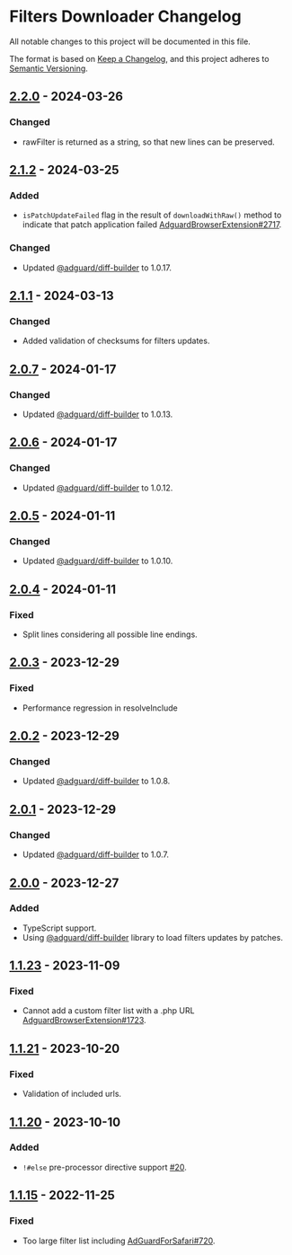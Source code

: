 # Filters Downloader Changelog

All notable changes to this project will be documented in this file.

The format is based on [Keep a Changelog](https://keepachangelog.com/en/1.0.0/),
and this project adheres to [Semantic Versioning](https://semver.org/spec/v2.0.0.html).

## [2.2.0] - 2024-03-26

### Changed

- rawFilter is returned as a string, so that new lines can be preserved.

[2.2.0]: https://github.com/AdguardTeam/FiltersDownloader/compare/v2.1.2...v2.2.0

## [2.1.2] - 2024-03-25

### Added

- `isPatchUpdateFailed` flag in the result of `downloadWithRaw()` method to indicate
  that patch application failed [AdguardBrowserExtension#2717].

### Changed

- Updated [@adguard/diff-builder] to 1.0.17.

[2.1.2]: https://github.com/AdguardTeam/FiltersDownloader/compare/v2.1.1...v2.1.2
[AdguardBrowserExtension#2717]: https://github.com/AdguardTeam/AdguardBrowserExtension/issues/2717


## [2.1.1] - 2024-03-13

### Changed

- Added validation of checksums for filters updates.

[2.1.1]: https://github.com/AdguardTeam/FiltersDownloader/compare/v2.0.7...v2.1.1


## [2.0.7] - 2024-01-17

### Changed

- Updated [@adguard/diff-builder] to 1.0.13.

[2.0.7]: https://github.com/AdguardTeam/FiltersDownloader/compare/v2.0.6...v2.0.7


## [2.0.6] - 2024-01-17

### Changed

- Updated [@adguard/diff-builder] to 1.0.12.

[2.0.6]: https://github.com/AdguardTeam/FiltersDownloader/compare/v2.0.5...v2.0.6


## [2.0.5] - 2024-01-11

### Changed

- Updated [@adguard/diff-builder] to 1.0.10.

[2.0.5]: https://github.com/AdguardTeam/FiltersDownloader/compare/v2.0.4...v2.0.5


## [2.0.4] - 2024-01-11

### Fixed

- Split lines considering all possible line endings.

[2.0.4]: https://github.com/AdguardTeam/FiltersDownloader/compare/v2.0.3...v2.0.4


## [2.0.3] - 2023-12-29

### Fixed

- Performance regression in resolveInclude

[2.0.3]: https://github.com/AdguardTeam/FiltersDownloader/compare/v2.0.2...v2.0.3


## [2.0.2] - 2023-12-29

### Changed

- Updated [@adguard/diff-builder] to 1.0.8.

[2.0.2]: https://github.com/AdguardTeam/FiltersDownloader/compare/v2.0.1...v2.0.2


## [2.0.1] - 2023-12-29

### Changed

- Updated [@adguard/diff-builder] to 1.0.7.

[2.0.1]: https://github.com/AdguardTeam/FiltersDownloader/compare/v2.0.0...v2.0.1


## [2.0.0] - 2023-12-27

### Added

- TypeScript support.
- Using [@adguard/diff-builder] library to load filters updates by patches.

[2.0.0]: https://github.com/AdguardTeam/FiltersDownloader/compare/v1.1.23...v2.0.0


## [1.1.23] - 2023-11-09

### Fixed

- Cannot add a custom filter list with a .php URL [AdguardBrowserExtension#1723].

[1.1.23]: https://github.com/AdguardTeam/FiltersDownloader/compare/v1.1.21...v1.1.23
[AdguardBrowserExtension#1723]: https://github.com/AdguardTeam/AdguardBrowserExtension/issues/1723


## [1.1.21] - 2023-10-20

### Fixed

- Validation of included urls.

[1.1.21]: https://github.com/AdguardTeam/FiltersDownloader/compare/v1.1.20...v1.1.21


## [1.1.20] - 2023-10-10

### Added

- `!#else` pre-processor directive support [#20].

[#20]: https://github.com/AdguardTeam/FiltersDownloader/issues/20
[1.1.20]: https://github.com/AdguardTeam/FiltersDownloader/compare/v1.1.15...v1.1.20


## [1.1.15] - 2022-11-25

### Fixed

- Too large filter list including [AdGuardForSafari#720](https://github.com/AdguardTeam/AdGuardForSafari/issues/720).

[1.1.15]: https://github.com/AdguardTeam/FiltersDownloader/compare/v1.1.14...v1.1.15

[@adguard/diff-builder]: https://github.com/AdguardTeam/DiffBuilder/blob/master/CHANGELOG.md
